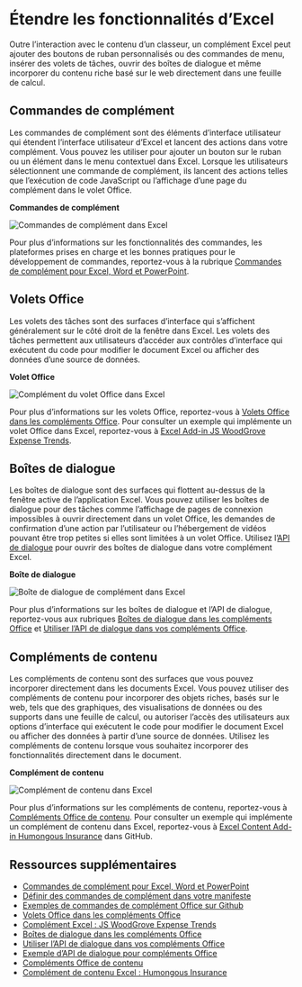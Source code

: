 # <a name="extend-excel-functionality"></a>Étendre les fonctionnalités d’Excel

Outre l’interaction avec le contenu d’un classeur, un complément Excel peut ajouter des boutons de ruban personnalisés ou des commandes de menu, insérer des volets de tâches, ouvrir des boîtes de dialogue et même incorporer du contenu riche basé sur le web directement dans une feuille de calcul.

## <a name="add-in-commands"></a>Commandes de complément

Les commandes de complément sont des éléments d’interface utilisateur qui étendent l’interface utilisateur d’Excel et lancent des actions dans votre complément. Vous pouvez les utiliser pour ajouter un bouton sur le ruban ou un élément dans le menu contextuel dans Excel. Lorsque les utilisateurs sélectionnent une commande de complément, ils lancent des actions telles que l’exécution de code JavaScript ou l’affichage d’une page du complément dans le volet Office. 

**Commandes de complément**

![Commandes de complément dans Excel](../../images/Excel_add-in_commands_Script-Lab.png)

Pour plus d’informations sur les fonctionnalités des commandes, les plateformes prises en charge et les bonnes pratiques pour le développement de commandes, reportez-vous à la rubrique [Commandes de complément pour Excel, Word et PowerPoint](../design/add-in-commands.md).

## <a name="task-panes"></a>Volets Office

Les volets des tâches sont des surfaces d’interface qui s’affichent généralement sur le côté droit de la fenêtre dans Excel. Les volets des tâches permettent aux utilisateurs d’accéder aux contrôles d’interface qui exécutent du code pour modifier le document Excel ou afficher des données d’une source de données. 

**Volet Office**

![Complément du volet Office dans Excel](../../images/Excel_add-in_task_pane_Insights.png)

Pour plus d’informations sur les volets Office, reportez-vous à [Volets Office dans les compléments Office](../design/task-pane-add-ins.md). Pour consulter un exemple qui implémente un volet Office dans Excel, reportez-vous à [Excel Add-in JS WoodGrove Expense Trends](https://github.com/OfficeDev/Excel-Add-in-WoodGrove-Expense-Trends).

## <a name="dialog-boxes"></a>Boîtes de dialogue

Les boîtes de dialogue sont des surfaces qui flottent au-dessus de la fenêtre active de l’application Excel. Vous pouvez utiliser les boîtes de dialogue pour des tâches comme l’affichage de pages de connexion impossibles à ouvrir directement dans un volet Office, les demandes de confirmation d’une action par l’utilisateur ou l’hébergement de vidéos pouvant être trop petites si elles sont limitées à un volet Office. Utilisez l’[API de dialogue](../../reference/shared/officeui.md) pour ouvrir des boîtes de dialogue dans votre complément Excel.

**Boîte de dialogue**

![Boîte de dialogue de complément dans Excel](../../images/Excel_add-in_dialog_choose-number.png)

Pour plus d’informations sur les boîtes de dialogue et l’API de dialogue, reportez-vous aux rubriques [Boîtes de dialogue dans les compléments Office](../design/dialog-boxes.md) et [Utiliser l’API de dialogue dans vos compléments Office](../develop/dialog-api-in-office-add-ins.md).

## <a name="content-add-ins"></a>Compléments de contenu

Les compléments de contenu sont des surfaces que vous pouvez incorporer directement dans les documents Excel. Vous pouvez utiliser des compléments de contenu pour incorporer des objets riches, basés sur le web, tels que des graphiques, des visualisations de données ou des supports dans une feuille de calcul, ou autoriser l’accès des utilisateurs aux options d’interface qui exécutent le code pour modifier le document Excel ou afficher des données à partir d’une source de données. Utilisez les compléments de contenu lorsque vous souhaitez incorporer des fonctionnalités directement dans le document.

**Complément de contenu**

![Complément de contenu dans Excel](../../images/Excel_add-in_content_map.png)

Pour plus d’informations sur les compléments de contenu, reportez-vous à [Compléments Office de contenu](../design/content-add-ins.md). Pour consulter un exemple qui implémente un complément de contenu dans Excel, reportez-vous à [Excel Content Add-in Humongous Insurance](https://github.com/OfficeDev/Excel-Content-Add-in-Humongous-Insurance) dans GitHub.

## <a name="additional-resources"></a>Ressources supplémentaires

- [Commandes de complément pour Excel, Word et PowerPoint](../design/add-in-commands.md)
- [Définir des commandes de complément dans votre manifeste](../develop/define-add-in-commands.md)
- [Exemples de commandes de complément Office sur Github](https://github.com/OfficeDev/Office-Add-in-Commands-Samples/)
- [Volets Office dans les compléments Office](../design/task-pane-add-ins.md)
- [Complément Excel : JS WoodGrove Expense Trends](https://github.com/OfficeDev/Excel-Add-in-WoodGrove-Expense-Trends)
- [Boîtes de dialogue dans les compléments Office](../design/dialog-boxes.md)
- [Utiliser l’API de dialogue dans vos compléments Office](../develop/dialog-api-in-office-add-ins.md)
- [Exemple d’API de dialogue pour compléments Office](https://github.com/OfficeDev/Office-Add-in-Dialog-API-Simple-Example)
- [Compléments Office de contenu](../design/content-add-ins.md)
- [Complément de contenu Excel : Humongous Insurance](https://github.com/OfficeDev/Excel-Content-Add-in-Humongous-Insurance)
